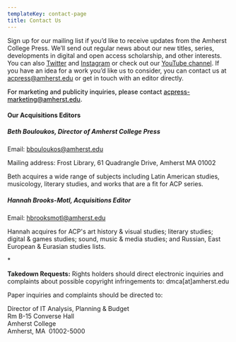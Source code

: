 ```yaml
---
templateKey: contact-page
title: Contact Us
---
```



<p class="lead">Sign up for our mailing list if you’d like to receive updates from the Amherst College Press. We’ll send out regular news about our new titles, series, developments in digital and open access scholarship, and other interests. You can also <a href="https://twitter.com/AmCollPress">Twitter</a> and <a href="https://www.instagram.com/amherstcollegepress">Instagram</a> or check out our <a href="https://www.youtube.com/channel/UCvGjw8D-MFynNzHPT05zUYQ">YouTube channel</a>. If you have an idea for a work you’d like us to consider, you can contact us at <a href="mailto:acpress@amherst.edu">acpress@amherst.edu</a> or get in touch with an editor directly.<p>

<p class="lead" style="font-weight: 500;">For marketing and publicity inquiries, please contact <a href="mailto:acpress-marketing@amherst.edu">acpress-marketing@amherst.edu</a>.</p>

#### Our Acquisitions Editors

##### Beth Bouloukos, Director of Amherst College Press

Email: bbouloukos@amherst.edu

Mailing address: Frost Library, 61 Quadrangle Drive, Amherst MA 01002

Beth acquires a wide range of subjects including Latin American studies, musicology, literary studies, and works that are a fit for ACP series. 

##### Hannah Brooks-Motl, Acquisitions Editor

Email: hbrooksmotl@amherst.edu

Hannah acquires for ACP's art history & visual studies; literary studies; digital & games studies; sound, music & media studies; and Russian, East European & Eurasian studies lists.

\*

**Takedown Requests:** Rights holders should direct electronic inquiries and complaints about possible copyright infringements to: dmca\[at]amherst.edu

Paper inquiries and complaints should be directed to:

Director of IT Analysis, Planning & Budget\
Rm B-15 Converse Hall\
Amherst College\
Amherst, MA  01002-5000

<div class="ctct-inline-form" data-form-id="e216dee7-7292-46ad-8706-34aa5ef2aacf"></div>